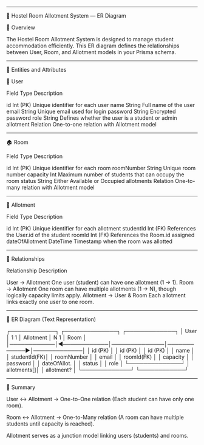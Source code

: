 
---

🧩 Hostel Room Allotment System — ER Diagram

🧠 Overview

The Hostel Room Allotment System is designed to manage student accommodation efficiently.
This ER diagram defines the relationships between User, Room, and Allotment models in your Prisma schema.


---

📘 Entities and Attributes

👤 User

Field	Type	Description

id	Int (PK)	Unique identifier for each user
name	String	Full name of the user
email	String	Unique email used for login
password	String	Encrypted password
role	String	Defines whether the user is a student or admin
allotment	Relation	One-to-one relation with Allotment model



---

🏠 Room

Field	Type	Description

id	Int (PK)	Unique identifier for each room
roomNumber	String	Unique room number
capacity	Int	Maximum number of students that can occupy the room
status	String	Either Available or Occupied
allotments	Relation	One-to-many relation with Allotment model



---

📄 Allotment

Field	Type	Description

id	Int (PK)	Unique identifier for each allotment
studentId	Int (FK)	References the User.id of the student
roomId	Int (FK)	References the Room.id assigned
dateOfAllotment	DateTime	Timestamp when the room was allotted



---

🔗 Relationships

Relationship	Description

User → Allotment	One user (student) can have one allotment (1 → 1).
Room → Allotment	One room can have multiple allotments (1 → N), though logically capacity limits apply.
Allotment → User & Room	Each allotment links exactly one user to one room.



---

🧾 ER Diagram (Text Representation)

┌────────────┐             ┌──────────────┐              ┌─────────────┐
 │   User     │ 1         1 │  Allotment   │ N          1 │    Room     │
 │────────────│◀────────────│──────────────│────────────▶│─────────────│
 │ id (PK)    │             │ id (PK)      │              │ id (PK)     │
 │ name       │             │ studentId(FK)│              │ roomNumber  │
 │ email      │             │ roomId(FK)   │              │ capacity    │
 │ password   │             │ dateOfAllot. │              │ status      │
 │ role       │             └──────────────┘              │ allotments[]│
 │ allotment? │                                            └─────────────┘
 └────────────┘


---

🧭 Summary

User ↔ Allotment → One-to-One relation (Each student can have only one room).

Room ↔ Allotment → One-to-Many relation (A room can have multiple students until capacity is reached).

Allotment serves as a junction model linking users (students) and rooms.



